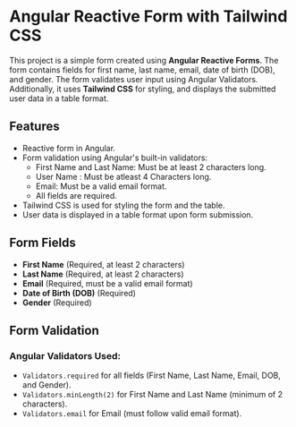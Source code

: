 # Angular Reactive Form with Tailwind CSS

This project is a simple form created using **Angular Reactive Forms**. The form contains fields for first name, last name, email, date of birth (DOB), and gender. The form validates user input using Angular Validators. Additionally, it uses **Tailwind CSS** for styling, and displays the submitted user data in a table format.

## Features

- Reactive form in Angular.
- Form validation using Angular's built-in validators:
  - First Name and Last Name: Must be at least 2 characters long.
  - User Name : Must be atleast 4 Characters long.
  - Email: Must be a valid email format.
  - All fields are required.
- Tailwind CSS is used for styling the form and the table.
- User data is displayed in a table format upon form submission.

## Form Fields

- **First Name** (Required, at least 2 characters)
- **Last Name** (Required, at least 2 characters)
- **Email** (Required, must be a valid email format)
- **Date of Birth (DOB)** (Required)
- **Gender** (Required)

## Form Validation

### Angular Validators Used:
- `Validators.required` for all fields (First Name, Last Name, Email, DOB, and Gender).
- `Validators.minLength(2)` for First Name and Last Name (minimum of 2 characters).
- `Validators.email` for Email (must follow valid email format).
 
 
